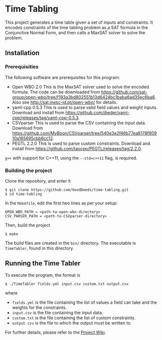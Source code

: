 # Time Tabling

This project generates a time table given a set of inputs and constraints. It encodes constraints of the time tabling problem as a SAT formula in the Conjunctive Normal Form, and then calls a MaxSAT solver to solve the problem.

## Installation
### Prerequisities
The following software are prerequisites for this program:
* Open WBO 2.0
This is the MaxSAT solver used to solve the encoded formula. The code can be downloaded from https://github.com/sat-group/open-wbo/tree/f193a3bd802551b13d6424bc1baba6ad35ec6ba6. Also see http://sat.inesc-id.pt/open-wbo/ for details.
* yaml-cpp 0.5.3
This is used to parse valid field values and weight inputs. Download and install from https://github.com/jbeder/yaml-cpp/releases/tag/yaml-cpp-0.5.3.
* CSVparser
This is used to parse the CSV containing the input data. Download from https://github.com/MyBoon/CSVparser/tree/540e3e2f46b77ea8178f90910a165695cbb6cc12.
* PEGTL 2.2.0
This is used to parse custom constraints. Download and install from https://github.com/taocpp/PEGTL/releases/tag/2.2.0.

`g++` with support for C++11, using the `--std=c++11` flag, is required.

### Building the project
Clone the repository, and enter it
```
$ git clone https://github.com/GoodDeeds/time-tabling.git
$ cd time-tabling
```
In the `Makefile`, edit the first two lines as per your setup:
```
OPEN_WBO_PATH = <path-to-open-wbo-directory>
CSV_PARSER_PATH = <path-to-CSVparser-directory>
```
Then, build the project
```
$ make
```
The build files are created in the `bin/` directory. The executable is `TimeTabler`, found in this directory.

## Running the Time Tabler
To execute the program, the format is
```
$ ./TimeTabler fields.yml input.csv custom.txt output.csv
```
where
* `fields.yml` is the file containing the list of values a field can take and the weights for the constraints.
* `input.csv` is the file containing the input data.
* `custom.txt` is the file containing the list of custom constraints.
* `output.csv` is the file to which the output must be written to.

For further details, please refer to the [Project Wiki](https://github.com/GoodDeeds/time-tabling/wiki).
